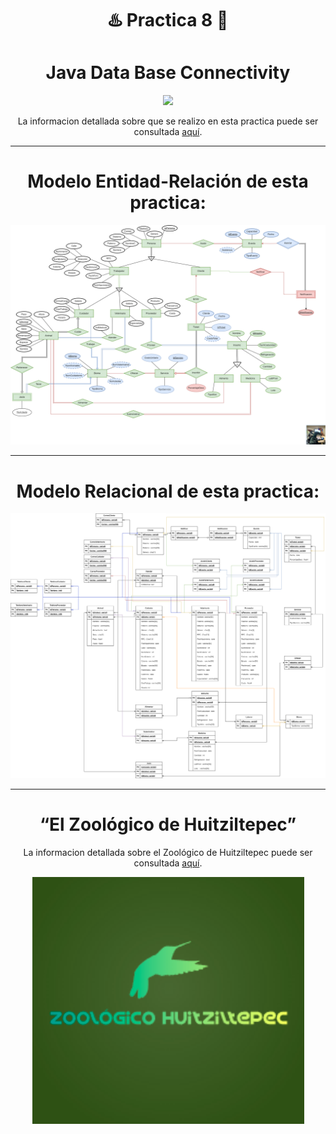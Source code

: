 <div align="center">

# ♨️ **Practica 8** 🚀



# **Java Data Base Connectivity**


</div>


<div align="center">

[![](https://media.giphy.com/media/9PyUrkqAQEzXxuaxfo/giphy.gif)](https://www.youtube.com/watch?v=_eSj5Ln8iMQ)

La informacion detallada sobre que se realizo en esta practica puede ser consultada [aquí](./Docs/Specs-Práctica08.pdf).

</div>


---

<div align="center">

# **Modelo Entidad-Relación de esta practica:**


![Img Modelo E-R](./Diagramas/ERLosEmpresaurios.png)

</div>

---

<div align="center">

# **Modelo Relacional de esta practica:**

![Img Modelo R](./Diagramas/RelacionalLosEmpresaurios.png)


</div>

<div align="center">

---
# **“El Zoológico de Huitziltepec”**


La informacion detallada sobre el Zoológico de Huitziltepec puede ser consultada [aquí](./../../Teoria/00-Caso-De-Uso/El%20Zoológico%20de%20Huitziltepec.pdf).



![Logo Zoo](./../../Media/logoZoo.png)


</div>




